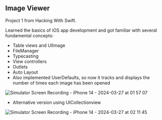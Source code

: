
## Image Viewer

Project 1 from Hacking With Swift.  

Learned the basics of iOS app development and got familiar with several fundamental concepts:

- Table views and UIImage
- FileManager
- Typecasting
- View controllers
- Outlets
- Auto Layout
- Also implemented UserDefaults, so now it tracks and displays the number of times each image has been opened


![Simulator Screen Recording - iPhone 14 - 2024-03-27 at 01 57 07](https://github.com/isTheo/ImageViewer/assets/149708189/a18cfb05-6a78-4e80-ac53-47f7e66cd2cd)


- Alternative version using UICollectionview

![Simulator Screen Recording - iPhone 14 - 2024-03-27 at 02 11 45](https://github.com/isTheo/ImageViewer/assets/149708189/757bead3-b2e0-4d30-bbe9-98d91cfe742b)

